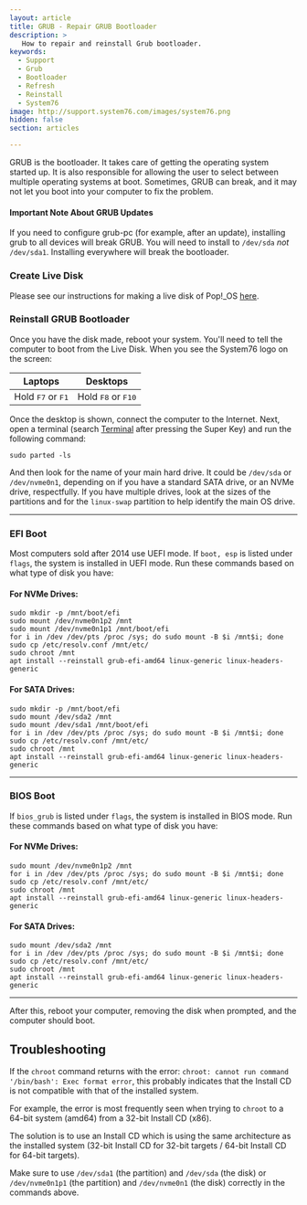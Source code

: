 ```yaml
---
layout: article
title: GRUB - Repair GRUB Bootloader
description: >
   How to repair and reinstall Grub bootloader.
keywords:
  - Support
  - Grub
  - Bootloader
  - Refresh
  - Reinstall
  - System76
image: http://support.system76.com/images/system76.png
hidden: false
section: articles

---
```


GRUB is the bootloader. It takes care of getting the operating system started up. It is also responsible for allowing the user to select between multiple operating systems at boot. Sometimes, GRUB can break, and it may not let you boot into your computer to fix the problem.

#### Important Note About GRUB Updates

If you need to configure grub-pc (for example, after an update), installing grub to all devices will break GRUB. You will need to install to `/dev/sda` _not_ `/dev/sda1`. Installing everywhere will break the bootloader.

### Create Live Disk

Please see our instructions for making a live disk of Pop!_OS [here](/articles/live-disk/).

### Reinstall GRUB Bootloader

Once you have the disk made, reboot your system. You'll need to tell the computer to boot from the Live Disk. When you see the System76 logo on the screen:

Laptops  | Desktops
-------- | --------
Hold <kbd>F7</kbd> or <kbd>F1</kbd> | Hold <kbd>F8</kbd> or <kbd>F10</kbd>

Once the desktop is shown, connect the computer to the Internet.  Next, open a terminal (search <u>Terminal</u> after pressing the Super Key) and run the following command:

```
sudo parted -ls
```

And then look for the name of your main hard drive. It could be `/dev/sda` or `/dev/nvme0n1`, depending on if you have a standard SATA drive, or an NVMe drive, respectfully. If you have multiple drives, look at the sizes of the partitions and for the `linux-swap` partition to help identify the main OS drive. 

---

### EFI Boot

Most computers sold after 2014 use UEFI mode.  If `boot, esp` is listed under `flags`, the system is installed in UEFI mode.  Run these commands based on what type of disk you have:

#### For NVMe Drives:

```
sudo mkdir -p /mnt/boot/efi
sudo mount /dev/nvme0n1p2 /mnt
sudo mount /dev/nvme0n1p1 /mnt/boot/efi
for i in /dev /dev/pts /proc /sys; do sudo mount -B $i /mnt$i; done
sudo cp /etc/resolv.conf /mnt/etc/
sudo chroot /mnt
apt install --reinstall grub-efi-amd64 linux-generic linux-headers-generic
```

#### For SATA Drives:

```
sudo mkdir -p /mnt/boot/efi
sudo mount /dev/sda2 /mnt
sudo mount /dev/sda1 /mnt/boot/efi
for i in /dev /dev/pts /proc /sys; do sudo mount -B $i /mnt$i; done
sudo cp /etc/resolv.conf /mnt/etc/
sudo chroot /mnt
apt install --reinstall grub-efi-amd64 linux-generic linux-headers-generic
```

---

### BIOS Boot

If `bios_grub` is listed under `flags`, the system is installed in BIOS mode.  Run these commands based on what type of disk you have:

#### For NVMe Drives:

```
sudo mount /dev/nvme0n1p2 /mnt
for i in /dev /dev/pts /proc /sys; do sudo mount -B $i /mnt$i; done
sudo cp /etc/resolv.conf /mnt/etc/
sudo chroot /mnt
apt install --reinstall grub-efi-amd64 linux-generic linux-headers-generic
```

#### For SATA Drives:

```
sudo mount /dev/sda2 /mnt
for i in /dev /dev/pts /proc /sys; do sudo mount -B $i /mnt$i; done
sudo cp /etc/resolv.conf /mnt/etc/
sudo chroot /mnt
apt install --reinstall grub-efi-amd64 linux-generic linux-headers-generic
```

---

After this, reboot your computer, removing the disk when prompted, and the computer should boot.

## Troubleshooting

If the `chroot` command returns with the error: `chroot: cannot run command '/bin/bash': Exec format error`, this probably indicates that the Install CD is not compatible with that of the installed system.

For example, the error is most frequently seen when trying to `chroot` to a 64-bit system (amd64) from a 32-bit Install CD (x86).

The solution is to use an Install CD which is using the same architecture as the installed system (32-bit Install CD for 32-bit targets / 64-bit Install CD for 64-bit targets).

Make sure to use `/dev/sda1` (the partition) and `/dev/sda` (the disk) or `/dev/nvme0n1p1` (the partition) and `/dev/nvme0n1` (the disk) correctly in the commands above.
